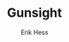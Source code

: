 ---
title: 'Gunsight'
author: [Erik Hess]
categories: [flying, gallery]
tags: [tiger]
banner: gunsight.jpg
caption:  
type: image
---